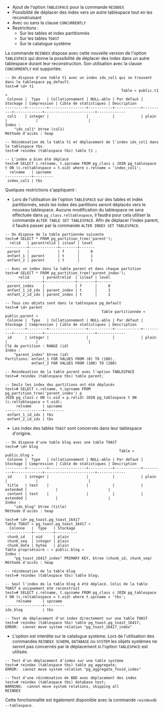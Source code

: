 <!--
Les commits sur ce sujet sont :

* https://commitfest.postgresql.org/32/2269/
* https://git.postgresql.org/gitweb/?p=postgresql.git;a=commit;h=c5b286047cd698021e57a527215b48865fd4ad4e
* https://commitfest.postgresql.org/32/3009/
* https://git.postgresql.org/gitweb/?p=postgresql.git;a=commit;h=
* https://commitfest.postgresql.org/31/2849/
* https://commitfest.postgresql.org/32/2940/

Discussion

* https://gitlab.dalibo.info/formation/workshops/-/issues/107

-->

<div class="slide-content">

* Ajout de l'option `TABLESPACE` pour la commande `REINDEX`
* Possibilité de déplacer des index vers un autre tablespace tout en les reconstruisant
* Avec ou sans la clause `CONCURRENTLY`
* Restrictions :
    * Sur les tables et index partitionnés
    * Sur les tables `TOAST`
    * Sur le catalogue système

</div>

<div class="notes">

La commande `REINDEX` dispose avec cette nouvelle version de l'option `TABLESPACE` qui donne la possibilité de déplacer des index 
dans un autre tablespace durant leur reconstruction. Son utilisation avec la clause `CONCURRENTLY` est supportée.

```
-- On dispose d'une table t1 avec un index idx_col1 qui se trouvent dans le tablespace pg_default.
test=# \d+ t1
                                                     Table « public.t1 »
 Colonne |  Type   | Collationnement | NULL-able | Par défaut | Stockage | Compression | Cible de statistiques | Description 
---------+---------+-----------------+-----------+------------+----------+-------------+-----------------------+-------------
 col1    | integer |                 |           |            | plain    |             |                       | 
Index :
    "idx_col1" btree (col1)
Méthode d'accès : heap

-- Réindexation de la table t1 et déplacement de l'index idx_col1 dans le tablespace tbs.
test=# reindex (tablespace tbs) table t1 ;

-- L'index a bien été déplacé
test=# SELECT c.relname, t.spcname FROM pg_class c JOIN pg_tablespace t ON (c.reltablespace = t.oid) where c.relname = 'index_col1';
  relname   | spcname 
------------+---------
 index_col1 | tbs
```

Quelques restrictions s'appliquent :

* Lors de l'utilisation de l'option `TABLESPACE` sur des tables et index partitionnés, seuls les index des partitions seront déplacés vers le nouveau
tablespace. Aucune modification du tablespace ne sera effectuée dans `pg_class.reltablespace`, il faudra pour cela utiliser la commande `ALTER TABLE SET TABLESPACE`.
Afin de déplacer l'index parent, il faudra passer par la commande `ALTER INDEX SET TABLESPACE`.

```
-- On dispose de la table partionnée suivante
test=# SELECT * FROM pg_partition_tree('parent');
  relid   | parentrelid | isleaf | level 
----------+-------------+--------+-------
 parent   |             | f      |     0
 enfant_1 | parent      | t      |     1
 enfant_2 | parent      | t      |     1

-- Avec un index dans la table parent et dans chaque partition
test=# SELECT * FROM pg_partition_tree('parent_index');
      relid      | parentrelid  | isleaf | level 
-----------------+--------------+--------+-------
 parent_index    |              | f      |     0
 enfant_1_id_idx | parent_index | t      |     1
 enfant_2_id_idx | parent_index | t      |     1

-- Tous ces objets sont dans le tablespace pg_default
test=# \d+ parent
                                            Table partitionnée « public.parent »
 Colonne |  Type   | Collationnement | NULL-able | Par défaut | Stockage | Compression | Cible de statistiques | Description 
---------+---------+-----------------+-----------+------------+----------+-------------+-----------------------+-------------
 id      | integer |                 |           |            | plain    |             |                       | 
Clé de partition : RANGE (id)
Index :
    "parent_index" btree (id)
Partitions: enfant_1 FOR VALUES FROM (0) TO (100),
            enfant_2 FOR VALUES FROM (100) TO (200)

-- Reindexation de la table parent avec l'option TABLESPACE
test=# reindex (tablespace tbs) table parent;

-- Seuls les index des partitions ont été déplacés
test=# SELECT c.relname, t.spcname FROM pg_partition_tree('parent_index') p 
JOIN pg_class c ON (c.oid = p.relid) JOIN pg_tablespace t ON (c.reltablespace = t.oid);
     relname     | spcname 
-----------------+---------
 enfant_1_id_idx | tbs
 enfant_2_id_idx | tbs
```

* Les index des tables `TOAST` sont concervés dans leur tablespace d'origine.

```
-- On dispose d'une table blog avec une table TOAST
test=# \d+ blog
                                                    Table « public.blog »
 Colonne |  Type   | Collationnement | NULL-able | Par défaut | Stockage | Compression | Cible de statistiques | Description 
---------+---------+-----------------+-----------+------------+----------+-------------+-----------------------+-------------
 id      | integer |                 |           |            | plain    |             |                       | 
 title   | text    |                 |           |            | extended |             |                       | 
 content | text    |                 |           |            | extended |             |                       | 
Index :
    "idx_blog" btree (title)
Méthode d'accès : heap

test=# \d+ pg_toast.pg_toast_16417
Table TOAST « pg_toast.pg_toast_16417 »
  Colonne   |  Type   | Stockage 
------------+---------+----------
 chunk_id   | oid     | plain
 chunk_seq  | integer | plain
 chunk_data | bytea   | plain
Table propriétaire : « public.blog »
Index :
    "pg_toast_16417_index" PRIMARY KEY, btree (chunk_id, chunk_seq)
Méthode d'accès : heap

-- réindexation de la table blog
test=# reindex (tablespace tbs) table blog;

-- Seul l'index de la table blog à été déplacé. Celui de la table TOAST a uniquement été reconstruit
test=# SELECT c.relname, t.spcname FROM pg_class c JOIN pg_tablespace t ON (c.reltablespace = t.oid) where t.spcname = 'tbs';
     relname     | spcname 
-----------------+---------
idx_blog         | tbs

-- Test de déplacement d'un index directement sur une table TOAST
test=# reindex (tablespace tbs) table pg_toast.pg_toast_16417;
ERROR:  cannot move system relation "pg_toast_16417_index"
```

* L'option est interdite sur le catalogue système. Lors de l'utilisation des commandes `REINDEX SCHEMA`, `DATABASE` ou `SYSTEM` les objets systèmes ne seront pas concernés par le déplacement si l'option `TABLESPACE` est utilisée.

```
-- Test d'un déplacement d'index sur une table système
test=# reindex (tablespace tbs) table pg_aggregate;
ERROR:  cannot move system relation "pg_aggregate_fnoid_index"

-- Test d'une réindexation de BDD avec déplacement des index
test=# reindex (tablespace tbs) database test;
WARNING:  cannot move system relations, skipping all
REINDEX
```

Cette fonctionnalité est également disponible avec la commande `reindexdb --tablespace`.

</div>